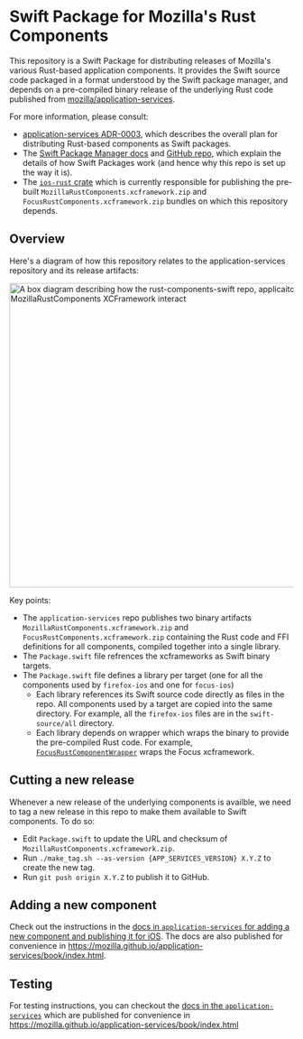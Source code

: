 # Swift Package for Mozilla's Rust Components

This repository is a Swift Package for distributing releases of Mozilla's various
Rust-based application components. It provides the Swift source code packaged in
a format understood by the Swift package manager, and depends on a pre-compiled
binary release of the underlying Rust code published from [mozilla/application-services](
https://github.com/mozilla/application-service).

For more information, please consult:

* [application-services ADR-0003](https://github.com/mozilla/application-services/blob/main/docs/adr/0003-swift-packaging.md),
  which describes the overall plan for distributing Rust-based components as Swift packages.
* The [Swift Package Manager docs](https://swift.org/package-manager/) and [GitHub repo](https://github.com/apple/swift-package-manager),
  which explain the details of how Swift Packages work (and hence why this repo is set up the way it is).
* The [`ios-rust` crate](https://github.com/mozilla/application-services/tree/main/megazords/ios-rust) which is currently
  responsible for publishing the pre-built `MozillaRustComponents.xcframework.zip` and `FocusRustComponents.xcframework.zip` bundles on which this repository depends.

## Overview

Here's a diagram of how this repository relates to the application-services repository
and its release artifacts:

<!--
  N.B. you can edit this image in Google Docs and changes will be reflected automatically:

    https://docs.google.com/drawings/d/1tX05I-e6hNBQxch7PescDH7k4G7ddAJwXDPoIqp1RYk/edit
-->
<img src="https://docs.google.com/drawings/d/e/2PACX-1vRnyxy7VjdD3bYTso8V3AL5FpIQ4_S54dOCDI6fxfZEbG3_CVBwZZP1uLYbUVE9M54GSXUkNgewzOQm/pub?w=720&h=540" width="720" height="540" alt="A box diagram describing how the rust-components-swift repo, applicaiton-services repo, and MozillaRustComponents XCFramework interact">

Key points:

* The `application-services` repo publishes two binary artifacts `MozillaRustComponents.xcframework.zip` and `FocusRustComponents.xcframework.zip` containing
  the Rust code and FFI definitions for all components, compiled together into a single library.
* The `Package.swift` file refrences the xcframeworks as Swift binary targets.
* The `Package.swift` file defines a library per target (one for all the components used by `firefox-ios` and one for `focus-ios`)
    * Each library references its Swift source code directly as files in the repo. All components used by a target are copied into the same directory. For example, all the `firefox-ios` files are in the `swift-source/all` directory.
    * Each library depends on wrapper which wraps the binary to provide the pre-compiled Rust code. For example, [`FocusRustComponentWrapper`](./FocusRustComponentsWrapper/) wraps the Focus xcframework.

## Cutting a new release

Whenever a new release of the underlying components is availble, we need to tag a new release
in this repo to make them available to Swift components. To do so:

* Edit `Package.swift` to update the URL and checksum of `MozillaRustComponents.xcframework.zip`.
* Run `./make_tag.sh --as-version {APP_SERVICES_VERSION} X.Y.Z` to create the new tag.
* Run `git push origin X.Y.Z` to publish it to GitHub.

## Adding a new component

Check out the instructions in the [docs in `application-services` for adding a new component and publishing it for iOS](https://github.com/mozilla/application-services/blob/main/docs/howtos/adding-a-new-component.md#distribute-your-component-with-rust-components-swift). The docs are also published for convenience in <https://mozilla.github.io/application-services/book/index.html>.


## Testing
For testing instructions, you can checkout the [docs in the `application-services`](https://github.com/mozilla/application-services/tree/main/docs/howtos) which are published for convenience in <https://mozilla.github.io/application-services/book/index.html>
